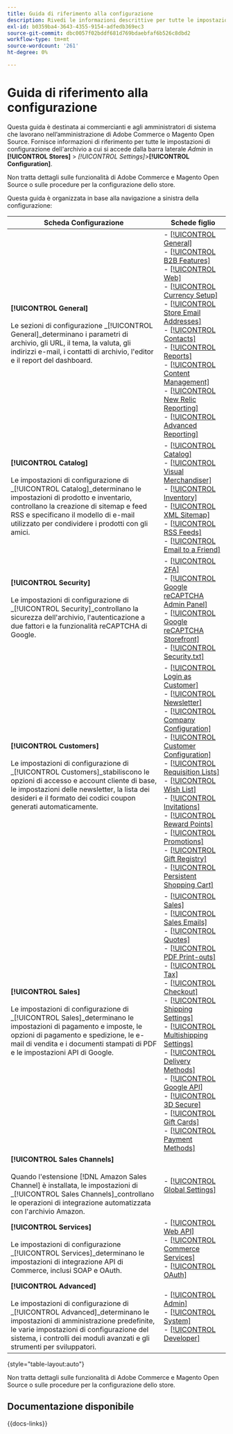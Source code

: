 ```yaml
---
title: Guida di riferimento alla configurazione
description: Rivedi le informazioni descrittive per tutte le impostazioni di configurazione dell’archivio di amministrazione di Commerce organizzate in schede di configurazione, pagine e sezioni.
exl-id: b0359ba4-3643-4355-9154-adfedb369ec3
source-git-commit: dbc0057f02bddf681d769bdaebfaf6b526c8dbd2
workflow-type: tm+mt
source-wordcount: '261'
ht-degree: 0%

---
```


# Guida di riferimento alla configurazione

Questa guida è destinata ai commercianti e agli amministratori di sistema che lavorano nell’amministrazione di Adobe Commerce o Magento Open Source. Fornisce informazioni di riferimento per tutte le impostazioni di configurazione dell&#39;archivio a cui si accede dalla barra laterale _Admin_ in **[!UICONTROL Stores]** > _[!UICONTROL Settings]_>**[!UICONTROL Configuration]**.

Non tratta dettagli sulle funzionalità di Adobe Commerce e Magento Open Source o sulle procedure per la configurazione dello store.

Questa guida è organizzata in base alla navigazione a sinistra della configurazione:

| Scheda Configurazione | Schede figlio |
| ----------------- | ---------- |
| **[!UICONTROL General]** <br/><br/>Le sezioni di configurazione _[!UICONTROL General]_determinano i parametri di archivio, gli URL, il tema, la valuta, gli indirizzi e-mail, i contatti di archivio, l&#39;editor e il report del dashboard. | - [[!UICONTROL General]](./general/general.md)<br>- [[!UICONTROL B2B Features]](./general/b2b-features.md)<br>- [[!UICONTROL Web]](./general/web.md)<br>- [[!UICONTROL Currency Setup]](./general/currency-setup.md)<br>- [[!UICONTROL Store Email Addresses]](./general/store-email-addresses.md)<br>- [[!UICONTROL Contacts]](./general/contacts.md)<br>- [[!UICONTROL Reports]](./general/reports.md)<br>- [[!UICONTROL Content Management]](./general/content-management.md)<br>- [[!UICONTROL New Relic Reporting]](./general/new-relic-reporting.md)<br>- [[!UICONTROL Advanced Reporting]](./general/advanced-reporting.md) |
| **[!UICONTROL Catalog]** <br/><br/>Le impostazioni di configurazione di _[!UICONTROL Catalog]_determinano le impostazioni di prodotto e inventario, controllano la creazione di sitemap e feed RSS e specificano il modello di e-mail utilizzato per condividere i prodotti con gli amici. | - [[!UICONTROL Catalog]](./catalog/catalog.md)<br>- [[!UICONTROL Visual Merchandiser]](./catalog/visual-merchandiser.md)<br>- [[!UICONTROL Inventory]](./catalog/inventory.md)<br>- [[!UICONTROL XML Sitemap]](./catalog/xml-sitemap.md)<br>- [[!UICONTROL RSS Feeds]](./catalog/rss-feeds.md)<br>- [[!UICONTROL Email to a Friend]](./catalog/email-to-a-friend.md) |
| **[!UICONTROL Security]** <br/><br/>Le impostazioni di configurazione di _[!UICONTROL Security]_controllano la sicurezza dell&#39;archivio, l&#39;autenticazione a due fattori e la funzionalità reCAPTCHA di Google. | - [[!UICONTROL 2FA]](./security/2fa.md)<br>- [[!UICONTROL Google reCAPTCHA Admin Panel]](./security/google-recaptcha-admin.md)<br>- [[!UICONTROL Google reCAPTCHA Storefront]](./security/google-recaptcha-storefront.md)<br>- [[!UICONTROL Security.txt]](./security/security-txt.md) |
| **[!UICONTROL Customers]** <br/><br/>Le impostazioni di configurazione di _[!UICONTROL Customers]_stabiliscono le opzioni di accesso e account cliente di base, le impostazioni delle newsletter, la lista dei desideri e il formato dei codici coupon generati automaticamente. | - [[!UICONTROL Login as Customer]](./customers/login-as-customer.md)<br>- [[!UICONTROL Newsletter]](./customers/newsletter.md)<br>- [[!UICONTROL Company Configuration]](./customers/company-configuration.md)<br>- [[!UICONTROL Customer Configuration]](./customers/customer-configuration.md)<br>- [[!UICONTROL Requisition Lists]](./customers/requisition-lists.md)<br>- [[!UICONTROL Wish List]](./customers/wishlist.md)<br>- [[!UICONTROL Invitations]](./customers/invitations.md)<br>- [[!UICONTROL Reward Points]](./customers/reward-points.md)<br>- [[!UICONTROL Promotions]](./customers/promotions.md)<br>- [[!UICONTROL Gift Registry]](./customers/gift-registry.md)<br>- [[!UICONTROL Persistent Shopping Cart]](./customers/persistent-shopping-cart.md) |
| **[!UICONTROL Sales]** <br/><br/>Le impostazioni di configurazione di _[!UICONTROL Sales]_determinano le impostazioni di pagamento e imposte, le opzioni di pagamento e spedizione, le e-mail di vendita e i documenti stampati di PDF e le impostazioni API di Google. | - [[!UICONTROL Sales]](./sales/sales.md)<br>- [[!UICONTROL Sales Emails]](./sales/sales-emails.md)<br>- [[!UICONTROL Quotes]](./sales/quotes.md)<br>- [[!UICONTROL PDF Print-outs]](./sales/pdf-print-outs.md)<br>- [[!UICONTROL Tax]](./sales/tax.md)<br>- [[!UICONTROL Checkout]](./sales/checkout.md)<br>- [[!UICONTROL Shipping Settings]](./sales/shipping-settings.md)<br>- [[!UICONTROL Multishipping Settings]](./sales/multishipping-settings.md)<br>- [[!UICONTROL Delivery Methods]](./sales/delivery-methods.md)<br>- [[!UICONTROL Google API]](./sales/google-api.md)<br>- [[!UICONTROL 3D Secure]](./sales/3d-secure.md)<br>- [[!UICONTROL Gift Cards]](./sales/gift-cards.md)<br>- [[!UICONTROL Payment Methods]](./sales/payment-methods.md) |
| **[!UICONTROL Sales Channels]** <br/><br/>Quando l&#39;estensione [!DNL Amazon Sales Channel] è installata, le impostazioni di _[!UICONTROL Sales Channels]_controllano le operazioni di integrazione automatizzata con l&#39;archivio Amazon. | - [[!UICONTROL Global Settings]](sales-channels.md) |
| **[!UICONTROL Services]** <br/><br/>Le impostazioni di configurazione _[!UICONTROL Services]_determinano le impostazioni di integrazione API di Commerce, inclusi SOAP e OAuth. | - [[!UICONTROL Web API]](./services/magento-web-api.md)<br>- [[!UICONTROL Commerce Services]](./services/saas.md)<br>- [[!UICONTROL OAuth]](./services/oauth.md) |
| **[!UICONTROL Advanced]** <br/><br/>Le impostazioni di configurazione di _[!UICONTROL Advanced]_determinano le impostazioni di amministrazione predefinite, le varie impostazioni di configurazione del sistema, i controlli dei moduli avanzati e gli strumenti per sviluppatori. | - [[!UICONTROL Admin]](./advanced/admin.md)<br>- [[!UICONTROL System]](./advanced/system.md)<br>- [[!UICONTROL Developer]](./advanced/developer.md) |

{style="table-layout:auto"}

Non tratta dettagli sulle funzionalità di Adobe Commerce e Magento Open Source o sulle procedure per la configurazione dello store.

## Documentazione disponibile

{{docs-links}}
